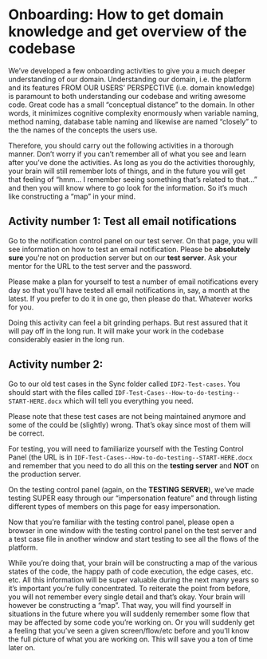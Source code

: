 # Onboarding: How to get domain knowledge and get overview of the codebase

We’ve developed a few onboarding activities to give you a much deeper understanding of our domain. Understanding our domain, 
i.e. the platform and its features FROM OUR USERS’ PERSPECTIVE (i.e. domain knowledge) is paramount to both understanding our codebase and writing 
awesome code. Great code has a small “conceptual distance” to the domain. In other words, it minimizes cognitive complexity enormously when variable 
naming, method naming, database table naming and likewise are named “closely” to the the names of the concepts the users use. 

Therefore, you should carry out the following activities in a thorough manner. Don’t worry if you can’t remember all of what you 
see and learn after you’ve done the activities. As long as you do the activities thoroughly, your brain will still remember lots of 
things, and in the future you will get that feeling of “hmm... I remember seeing something that’s related to that...” and then you will 
know where to go look for the information. So it’s much like constructing a “map” in your mind. 

## Activity number 1: Test all email notifications
Go to the notification control panel on our test server. On that page, you will see information on how to test an email notification. 
Please be **absolutely sure** you're not on production server but on our **test server**. Ask your mentor for the URL to the test server 
and the password. 

Please make a plan for yourself to test a number of email notifications every day so that you'll have tested all email notifications 
in, say, a month at the latest. If you prefer to do it in one go, then please do that. Whatever works for you. 

Doing this activity can feel a bit grinding perhaps. But rest assured that it will pay off in the long run. It will make your work in 
the codebase considerably easier in the long run. 

## Activity number 2:

Go to our old test cases in the Sync folder called `IDF2-Test-cases`. You should start with the files called `IDF-Test-Cases--How-to-do-testing--START-HERE.docx` 
which will tell you everything you need. 

Please note that these test cases are not being maintained anymore and 
some of the could be (slightly) wrong. That’s okay since most of them will be correct. 

For testing, you will need to familiarize yourself with the Testing Control Panel (the URL is in `IDF-Test-Cases--How-to-do-testing--START-HERE.docx` and 
remember that you need to do all this on the **testing server** and **NOT** on the production server. 

On the testing control panel (again, on the **TESTING SERVER**), we’ve made testing SUPER easy through our “impersonation feature” 
and through listing different types of members on this page for easy impersonation. 

Now that you’re familiar with the testing control panel, please open a browser in one window with the testing control panel on the 
test server and a test case file in another window and start testing to see all the flows of 
the platform. 

While you’re doing that, your brain will be constructing a map of the various states of the code, the happy path of 
code execution, the edge cases, etc. etc. All this information will be super valuable during the next many years so it’s important 
you’re fully concentrated. To reiterate the point from before, you will not remember every single detail and that’s okay. Your brain 
will however be constructing a “map”. That way, you will find yourself in situations in the future where you will suddenly 
remember some flow that may be affected by some code you’re working on. Or you will suddenly 
get a feeling that you’ve seen a given screen/flow/etc before and you’ll know the full picture of what you are working on. This will
save you a ton of time later on. 

